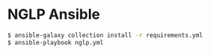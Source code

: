 # NGLP Ansible

```bash
$ ansible-galaxy collection install -r requirements.yml
$ ansible-playbook nglp.yml
```
